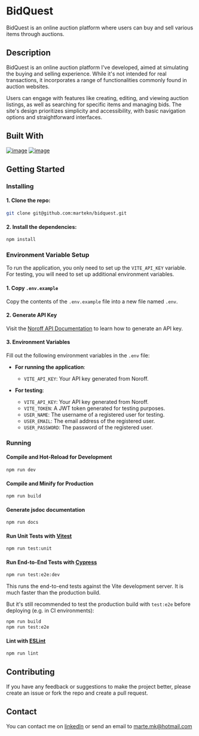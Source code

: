 # BidQuest

BidQuest is an online auction platform where users can buy and sell various items through auctions.

## Description

BidQuest is an online auction platform I've developed, aimed at simulating the buying and selling experience. While it's not intended for real transactions, it incorporates a range of functionalities commonly found in auction websites.

Users can engage with features like creating, editing, and viewing auction listings, as well as searching for specific items and managing bids. The site's design prioritizes simplicity and accessibility, with basic navigation options and straightforward interfaces.

## Built With

[![image](https://img.shields.io/badge/Vue%20js-35495E?style=for-the-badge&logo=vuedotjs&logoColor=4FC08D)](https://vuejs.org/)
[![image](https://img.shields.io/badge/Tailwind_CSS-38B2AC?style=for-the-badge&logo=tailwind-css&logoColor=white)](https://tailwindcss.com/)

## Getting Started

### Installing

#### 1. Clone the repo:

```bash
git clone git@github.com:martekn/bidquest.git
```

#### 2. Install the dependencies:

```bash
npm install
```

### Environment Variable Setup

To run the application, you only need to set up the `VITE_API_KEY` variable. For testing, you will need to set up additional environment variables.

#### 1. Copy `.env.example`

Copy the contents of the `.env.example` file into a new file named `.env`.

#### 2. Generate API Key

Visit the [Noroff API Documentation](https://docs.noroff.dev/docs/v2/auth/api-key) to learn how to generate an API key.

#### 3. Environment Variables

Fill out the following environment variables in the `.env` file:

- **For running the application**:

  - `VITE_API_KEY`: Your API key generated from Noroff.

- **For testing**:
  - `VITE_API_KEY`: Your API key generated from Noroff.
  - `VITE_TOKEN`: A JWT token generated for testing purposes.
  - `USER_NAME`: The username of a registered user for testing.
  - `USER_EMAIL`: The email address of the registered user.
  - `USER_PASSWORD`: The password of the registered user.

### Running

#### Compile and Hot-Reload for Development

```bash
npm run dev
```

#### Compile and Minify for Production

```bash
npm run build
```

#### Generate jsdoc documentation

```bash
npm run docs
```

#### Run Unit Tests with [Vitest](https://vitest.dev/)

```bash
npm run test:unit
```

#### Run End-to-End Tests with [Cypress](https://www.cypress.io/)

```bash
npm run test:e2e:dev
```

This runs the end-to-end tests against the Vite development server.
It is much faster than the production build.

But it's still recommended to test the production build with `test:e2e` before deploying (e.g. in CI environments):

```bash
npm run build
npm run test:e2e
```

#### Lint with [ESLint](https://eslint.org/)

```bash
npm run lint
```

## Contributing

If you have any feedback or suggestions to make the project better, please create an issue or fork the repo and create a pull request.

## Contact

You can contact me on [linkedIn](https://www.linkedin.com/in/martekn/) or send an email to marte.mk@hotmail.com
